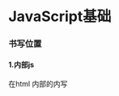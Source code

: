 # JavaScript基础

### 书写位置

#### 1.内部js

在html 内部的<body>内写<script>

```html
<body>
  <script>
  	alert('你好 js') 弹出警示框
  </script>
</body>
```

#### 2.外部js

通过src属性引入外部js

```html
<body>
  <script src="./js/my.js"></script>
</body>
```

注：引入后中间不要写内容，因为不会被执行

#### 3.内联js

在标签内部书写

```html
<body>
  <button onclick="alert('被点击')">按钮名字</button>
</body>
```

#### 注释和结束符

和c一样，但是不用写分号；，浏览器会自动推断结束位置

#### 输入和输出

- 输出语法，在页面显示，类似div

```html
<body>
  document.write('我是div标签')
  document.write('<h1>我是标题</h1>')
</body>
```

- 弹窗警告

```javascript
alert('警告！')
```

- 控制台打印，用于调试

```javascript
console.log('控制台打印')
```

- 弹窗输入

```javascript
prompt('请输入')
```

注：警示框会被先执行，其他依次执行

### 变量

变量声明

```javascript
let 变量名
```

赋值用 = 

```javascript
let 变量名
变量名 = 18
```

let 和 var 的区别

let 同一个变量名只能声明一个

var 可以声明多个相同变量

#### 变量规则

- 不能以关键字声明
- 只能用下划线，字母，数字，$ 来组成，数字不能开头
- 严格区分大小写， Age 和 age 不是一个变量
- 遵循驼峰命名，第一个单词小写，后面的单词首字母大写

### 数组

声明

```javascript
let arr = [数据1,数据2,数据3,.....,数据n]
```

若需要整个数组只需要写数组名，若使用某个需要index

### 常量

用 const 声明，声明之后不能改变，否则报错，声明时必须赋值

```javascript
const pi = 3.14
```

### 数据类型

#### 基本数据类型

- number 数字型
- string 字符串：单引号和双引号没有本质区别，但是属性使用双引号，所以推荐使用单引号，可以用 + 拼接
- boolean 布尔型 true/false
- undefine 未定义型 一个变量声明且未被赋值过
- null 空类型 空，未知的一个特殊值

#### 模版字符串

用于拼接字符串和变量

```javascript
let age = 18
document.write(`我今年${age}岁了`)
```

用反引号包裹字符串，内部变量用${变量}来表示

##### Undefine 和 null 的区别

undefine 是一个未被赋值过的东西，不能做算术运算

null 是一个赋值量，允许算数运算

#### 检测数据类型

```javascript
let num = 10
typeof num
typeof(num)
```

#### 数据类型转换

##### 隐式转换

自动转换

+号 ：字符串拼接时，若一个变量为number也会转换为string

​	+号 "数字" 会自动转换为数字型

-号 ：会查看是否为number型，转换后进行减法运算

##### 显示转换

数据类型（变量名）

```javascript
let str = '123'
Number(str)
```

注：首字母大写

parseInt(变量名) 强行转换整数型

```javascript
parseInt('123sadasd') 结果也为123
parseInt('asd123asd') 这样不行，只能取数字开头的字符串
```

parseFloat(变量名) 强行转换为浮点型

### 运算符

- 变量 += 1 变量每次加1
- 变量++ / 变量--

##### 比较运算符

- == 比较左右两边的值是否相等（有隐式转换）
- === 全等，判断值和数据类型（严格判断）NaN 不等于任何数字，包括自己
- !== 不等
- 字符串比较，按ASCII来比

##### 逻辑运算符

- AND ：&&
- OR：||
- NOT：！

### 语句

##### if/else语句

```javascript
if（条件）{
	过程
}
else {
	过程
}
```

##### 三元运算符

```javascript
条件 ? 满足条件的代码 ： 不满足条件的代码
```

可以用于赋值操作

```javascript
let num = 3 < 5 ? 3 : 5
```

先判断3 < 5, 左真右假，返回给num

##### switch分支

```javascript
switch(数据){
	case 值1:
		代码1
		break
	case 值2:
		代码2
		break
	case 值3:
		代码3
		break
	default:
		代码n
		break
}
```

数据和值 的类型和值必须全部相等（===）才会执行，没有一个满足时执行default。

##### while循环

```javascript
while(条件){
	代码
}
```

continue 结束本次循环，进入下一个循环

break终止循环

##### for循环

```javascript
for(变量起始值;终止条件;变量变化){
	代码
}
```

### 数组操作

- 查：数组[下标]
- 改：数组[下标] = 新值
- 增：arr.push(新增内容到末尾，并返回该数组的新长度)

```javascript
arr.push(元素1,元素2,元素3,....,元素n)
```

- arr.unshift 将一个或多个元素添加到数组开头，返回新数组长度

```
arr.unshift(元素1,元素2,元素3,....,元素n)
```

- 删：arr.pop 删除数组最后一个元素，并返回被删除的元素

```javascript
arr.pop()
```

- arr.shift 删除第一个元素

```javascript
arr.shift()
```

- arr.splice 删除指定元素

```
arr.splice(起始位置，删除几个元素)
```

删除几个元素不写则直接删到最后一个元素

### 函数

##### 声明

执行特定任务的代码块

```javascript
function 函数名(参数列表){
	函数体
    return xxx
}
```

在某些特殊情况，可能不需要用户输入参数列表，这时需要在定义函数时，给上一个默认值

```javascript
function getSum(x = 0, y = 0){
	document.write(x + y)
}

getSum(1,2) // 会为函数赋值，改变x和y值
getSum() //使用默认值
```

##### 匿名函数

不具有函数名的函数

函数表达式：将匿名函数赋值给一个变量

```javascript
 let fn = function(){
 	函数体
 }
 
 fn() //调用函数
```

##### 具名函数 和 匿名函数 的区别

具名函数：在函数声明以后。可以在<script>标签内的任意一个位置调用 具名函数

```javascript
函数名(...) 
function 函数名(参数列表){
	函数体
    return xxx
}
函数名(...)
```

匿名函数：只能在声明后才能使用

```javascript
 let fn = function(){
 	函数体
 }
 
 fn() //声明/赋值 后使用
```

##### 匿名函数立即执行

防止变量污染，可以在立即执行函数内部随意声明，不影响全局变量

```javascript
// 版包裹式 (function(){ })()
(function 函数名(形参列表){
	函数体
})(实参列表); //立即执行函数必须要加分号，否则报错
// 全包裹式 (function(){ }())
(function (形参列表){
	函数体
}(实参列表));
```

末尾的（）本质是调用函数

立即执行函数可以写函数名

##### 逻辑中断

undefine 被定义为 false，若参数未被赋值，则默认为false

```javascript
console.log(11 && 22) //打印 22 AND运算：两侧都为真则返回右侧
console.log(11 || 22) //打印 11 OR运算：两侧都为真则返回左侧
```

##### 各类数据类型的布尔值

- String：''（空字符串为false）
- Number：0 为false
- undifined：false
- null：false
- NaN：false

空字符串/null 在进行减法运算时，为被当作0来看

```javascript
"" + 1 //结果为 "1" 字符串1
null/"" - 2 //结果为 -2 数字2
(undefined) 变量 - 1 //结果为NaN
```

### 对象

是一种无序的引用数据类型

```javascript
let 对象名 = {}
let 对象名 = new Obeject
```

对象由属性和方法组成

```javascript
let 对象名 = {
	属性1：属性值,
    属性2：属性值,
    属性3：属性值,
	方法名：函数
}
```

#### 对象使用

##### 查

```javascript
对象.属性
```

属性名可以用引号来表示，但对其属性操作时，需要用中括号

```javascript
let person = {
	'first-name':'huang',
	'last-name':'xiaobo',
	age = 18
}

console.log(person['first-name'])
```

##### 改

```javascript
对象.属性 = 新属性值
```

##### 增

JavaScript允许在对象内增加新的属性

```
对象.新属性 = 属性值
```

##### 删除（不常用）

```javascript
delete 对象.属性
```

#### 对象方法

```javascript
let person = {
	uname:'xiaobo',
    eat: function(){
        console.log('吃饭')
    },
    sleep: function(){
        console.log('睡觉')
    }
}

//调用
person.eat()
```

#### 遍历对象

打印对象内的所有属性

##### for in 语法

可以遍历数组，但不推荐，因为下标为string

```javascript
let arr = ['pink','red','green']
for(let key in arr){
	console.log(key) //打印arr的下标
	console.log(arr[key]) //打印内容
}
```

```javascript
let obj = {
	uname:'xiaobo',
	age: 18,
	gender: 'M'
}

for (let key in obj){ // key 是一个字符串！！！
	console.log(key) // 打印属性名 uname, age, gender
    console.log(obj.k) == console.log(obj.'uname') // 错！！！
    console.log(obj[k]) //正确写法
}
```

#### 内置对象Math

- random 生成0-1的随机数，左闭右开
- ceil 向上取整
- floor 向下取整
- max 找最大数
- min 找最小数
- pow 幂运算
- abs 绝对值
- round 四舍五入

```javascript
Math.函数名(参数)
```

# WEB-API